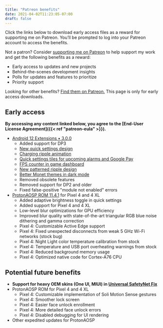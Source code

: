 ```yaml
---
title: "Patreon benefits"
date: 2021-04-02T11:23:05-07:00
draft: false
---
```


Click the links below to download early access files as a reward for supporting me on Patreon. You’ll be prompted to log into your Patreon account to access the benefits.

Not a patron? Consider [supporting me on Patreon](https://patreon.com/kdrag0n) to help support my work and get the following benefits as a reward:

- Early access to updates and new projects
- Behind-the-scenes development insights
- Polls for updates and features to prioritize
- Priority support

Looking for other benefits? [Find them on Patreon.](https://patreon.com/kdrag0n) This page is only for early access downloads.

## Early access

**By accessing any content linked below, you agree to the [End-User License Agreement]({{< ref "patreon-eula" >}}).**

- [Android 12 Extensions • 3.0.0](https://patreon.kdrag0n.dev/exclusive/android12-extensions-v3.0.0.zip)
  - Added support for DP3
  - [New quick settings design](https://twitter.com/kdrag0n/status/1385048665295790081)
  - [Charging ripple animation](https://twitter.com/kdrag0n/status/1385058302199885826)
  - [Quick settings tiles for upcoming alarms and Google Pay](https://twitter.com/kdrag0n/status/1385029676012216320)
  - [FPS counter in game dashboard](https://twitter.com/kdrag0n/status/1385029667334230021)
  - [New patterned ripple design](https://twitter.com/kdrag0n/status/1385004640689811457)
  - [Better Monet themes in dark mode](https://twitter.com/kdrag0n/status/1385003175501963266)
  - Removed obsolete features
  - Removed support for DP2 and older
  - Fixed false-positive "module not enabled" errors
- [ProtonAOSP ROM 11.4.1](https://patreon.kdrag0n.dev/protonaosp-install/) for Pixel 4 and 4 XL
  - Added adaptive brightness toggle in quick settings
  - Added support for Pixel 4 and 4 XL
  - Low-level blur optimizations for GPU efficiency
  - Improved blur quality with state-of-the-art triangular RGB blue noise dithering and gamma correction
  - Pixel 4: Customizable Active Edge support
  - Pixel 4: Fixed unexpected disconnects from weak 5 GHz Wi-Fi networks (stock bug)
  - Pixel 4: Night Light color temperature calibration from stock
  - Pixel 4: Temperature and USB port overheating warnings from stock
  - Pixel 4: Reduced background memory usage
  - Pixel 4: Optimized native code for Cortex-A76 CPU

## Potential future benefits

- **Support for heavy OEM skins (One UI, MIUI) in [Universal SafetyNet Fix](https://github.com/kdrag0n/safetynet-fix)**
- ProtonAOSP ROM for Pixel 4 and 4 XL
  - Pixel 4: Customizable implementation of Soli Motion Sense gestures
  - Pixel 4: Smoother lock screen
  - Pixel 4: Easier face unlock enrollment
  - Pixel 4: More detailed face unlock errors
  - Pixel 4: Disabled debugging for UI rendering
- Other expedited updates for ProtonAOSP
